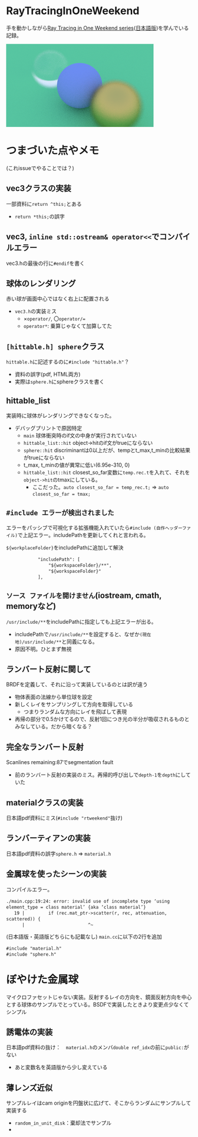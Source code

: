 # RayTracingInOneWeekend
手を動かしながら[Ray Tracing in One Weekend series](https://raytracing.github.io/)([日本語版](https://inzkyk.xyz/ray_tracing_in_one_weekend/))を学んでいる記録。

![](image.png)

# つまづいた点やメモ
(これissueでやることでは？)
## vec3クラスの実装
一部資料に`return ^this;`とある

- `return *this;`の誤字

## vec3, `inline std::ostream& operator<<`でコンパイルエラー
vec3.hの最後の行に`#endif`を書く

## 球体のレンダリング
赤い球が画面中心ではなく右上に配置される

- `vec3.h`の実装ミス
  - ×`operator/`, 〇`operator/=`
  - `operator*`: 乗算じゃなくて加算してた

## `[hittable.h] sphere`クラス
`hittable.h`に記述するのに`#include "hittable.h"`？

- 資料の誤字(pdf, HTML両方)
- 実際は`sphere.h`にsphereクラスを書く

## hittable_list
実装時に球体がレンダリングできなくなった。

- デバッグプリントで原因特定
  - `main` 球体衝突時のif文の中身が実行されていない
  - `hittable_list::hit` object->hitのif文がtrueにならない
  - `sphere::hit` discriminantは0以上だが、tempとt_max,t_minの比較結果がtrueにならない
  - t_max, t_minの値が異常に低い(6.95e-310, 0)
  - `hittable_list::hit` closest_so_far変数に`temp.rec.t`を入れて、それを`object->hit`のtmaxにしている。
    - ここだった。`auto closest_so_far = temp_rec.t;` => `auto closest_so_far = tmax;`

## `#include エラーが検出されました`
エラーをパッシブで可視化する拡張機能入れていたら`#include (自作ヘッダーファイル)`で上記エラー。includePathを更新してくれと言われる。

`${workplaceFolder}`をincludePathに追加して解決
```
            "includePath": [
                "${workspaceFolder}/**",
                "${workspaceFolder}"
            ],
```

## `ソース ファイルを開けません`(iostream, cmath, memoryなど)
`/usr/include/**`をincludePathに指定しても上記エラーが出る。

- includePathで`/usr/include/**`を設定すると、なぜか`(現在地)/usr/include/**`と同義になる。
- 原因不明。ひとまず無視

## ランバート反射に関して
BRDFを定義して、それに沿って実装しているのとは訳が違う

- 物体表面の法線から単位球を設定
- 新しくレイをサンプリングして方向を取得している
  - つまりランダムな方向にレイを飛ばして表現
- 再帰の部分で0.5かけてるので、反射1回につき光の半分が吸収されるものとみなしている。だから暗くなる？

## 完全なランバート反射
Scanlines remaining:87でsegmentation fault

- 前のランバート反射の実装のミス。再帰的呼び出しで`depth-1`を`depth`にしていた

## materialクラスの実装
日本語pdf資料にミス(`#include "rtweekend"`抜け)

## ランバーティアンの実装
日本語pdf資料の誤字`sphere.h` => `material.h`

## 金属球を使ったシーンの実装
コンパイルエラー。
```
./main.cpp:19:24: error: invalid use of incomplete type ‘using element_type = class material’ {aka ‘class material’}
   19 |         if (rec.mat_ptr->scatter(r, rec, attenuation, scattered)) {
      |                        ^~
```

(日本語版・英語版どちらにも記載なし) `main.cc`に以下の2行を追加

```
#include "material.h"
#include "sphere.h"
```

# ぼやけた金属球
マイクロファセットじゃない実装。反射するレイの方向を、鏡面反射方向を中心とする球体のサンプルでとっている。BSDFで実装したときより変更点少なくてシンプル

## 誘電体の実装
日本語pdf資料の抜け：　`material.h`のメンバ`double ref_idx`の前に`public:`がない
- あと変数名を英語版から少し変えている

## 薄レンズ近似
サンプルレイはcam originを円盤状に広げて、そこからランダムにサンプルして実装する
- `random_in_unit_disk`：棄却法でサンプル
- 